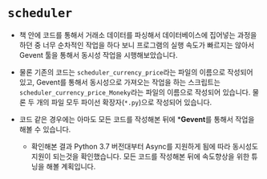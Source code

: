 # `scheduler`

- 책 안에 코드를 통해서 거래소 데이터를 파싱해서 데이터베이스에 집어넣는 과정을 하던 중 너무 순차적인 작업을 하다 보니 프로그램의 실행 속도가 빠르지는 않아서 Gevent 툴을 통해서 동시성 작업을 시행해보았습니다.

- 물론 기존의 코드는 `scheduler_currency_price`라는 파일의 이름으로 작성되어 있고, Gevent를 통해서 동시성으로 가져오는 작업을 하는 스크립트는 `scheduler_currency_price_Moneky`라는 파일의 이름으로 작성되어 있습니다. 물론 두 개의 파일 모두 파이선 확장자(`*.py`)으로 작성되어 있습니다.

- 코드 같은 경우에는 아마도 모든 코드를 작성해본 뒤에 ***Gevent**를 통해서 작업을 해볼 수 있습니다.

    - 확인해본 결과 Python 3.7 버전대부터 Async를 지원하게 됨에 따라 동시성도 지원이 되는것을 확인했습니다. 모든 코드를 작성해본 뒤에 속도향상을 위한 튜닝을 해볼 계획입니다.
